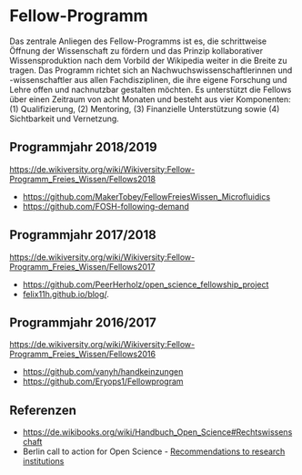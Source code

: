 # Fellow-Programm
   Das zentrale Anliegen des Fellow-Programms ist es, die schrittweise Öffnung der Wissenschaft zu fördern und das Prinzip kollaborativer Wissensproduktion nach dem Vorbild der Wikipedia weiter in die Breite zu tragen. Das Programm richtet sich an Nachwuchswissenschaftlerinnen und -wissenschaftler aus allen Fachdisziplinen, die ihre eigene Forschung und Lehre offen und nachnutzbar gestalten möchten. Es unterstützt die Fellows über einen Zeitraum von acht Monaten und besteht aus vier Komponenten: (1) Qualifizierung, (2) Mentoring, (3) Finanzielle Unterstützung sowie (4) Sichtbarkeit und Vernetzung.



## Programmjahr 2018/2019
https://de.wikiversity.org/wiki/Wikiversity:Fellow-Programm_Freies_Wissen/Fellows2018

- https://github.com/MakerTobey/FellowFreiesWissen_Microfluidics
- https://github.com/FOSH-following-demand


## Programmjahr 2017/2018
https://de.wikiversity.org/wiki/Wikiversity:Fellow-Programm_Freies_Wissen/Fellows2017

- https://github.com/PeerHerholz/open_science_fellowship_project
- [felix11h.github.io/blog/](http://felix11h.github.io/blog/).


## Programmjahr 2016/2017
https://de.wikiversity.org/wiki/Wikiversity:Fellow-Programm_Freies_Wissen/Fellows2016

- https://github.com/vanyh/handkeinzungen
- https://github.com/Eryops1/Fellowprogram


## Referenzen
- https://de.wikibooks.org/wiki/Handbuch_Open_Science#Rechtswissenschaft
- Berlin call to action for Open Science - [Recommendations to research institutions](https://en.wikiversity.org/wiki/Wikimedia_Deutschland/Open_Science_Fellows_Program/Berlin_Call_to_Action)
